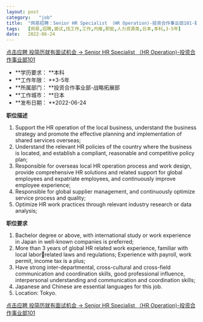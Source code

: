 ```yaml
---
layout:	post
category:	"job"
title:	"网易招聘：Senior HR Specialist （HR Operation)-投资合作事业部101-职能-人力资源类-日本本科3-5年"
tags:	[网易,招聘,面试,找工作,工作,内推,职能,人力资源类,日本,本科,3-5年]
date:	2022-06-24
---
```


[点击应聘 投简历就有面试机会 -> Senior HR Specialist （HR Operation)-投资合作事业部101](http://mobile.bole.netease.com/bole/boleDetail?id=40812&employeeId=346f03c3cda5f04c&key=all)



- **学历要求： **本科
- **工作年限： **3-5年
- **所属部门： **投资合作事业部-战略拓展部
- **工作城市： **日本
- **发布日期： **2022-06-24



**职位描述**
1. Support the HR operation of the local business, understand the business strategy and promote the effective planning and implementation of shared services overseas; 
2. Understand the relevant HR policies of the country where the business is located, and establish a compliant, reasonable and competitive policy plan; 
3. Responsible for overseas local HR operation process and work design, provide comprehensive HR solutions and related support for global employees and expatriate employees, and continuously improve employee experience; 
4. Responsible for global supplier management, and continuously optimize service process and quality; 
5. Optimize HR work practices through relevant industry research or data analysis; 



**职位要求**
1. Bachelor degree or above, with international study or work experience in Japan in well-known companies is preferred; 
2. More than 3 years of global HR related work experience, familiar with local laborrelated laws and regulations; Experience with payroll, work permit, income tax is a plus; 
3. Have strong inter-departmental, cross-cultural and cross-field communication and coordination skills, good professional influence, interpersonal understanding and communication and coordination skills; 
4. Japanese and Chinese are essential languages for this job. 
5. Location: Tokyo.



[点击应聘 投简历就有面试机会 -> Senior HR Specialist （HR Operation)-投资合作事业部101](http://mobile.bole.netease.com/bole/boleDetail?id=40812&employeeId=346f03c3cda5f04c&key=all)